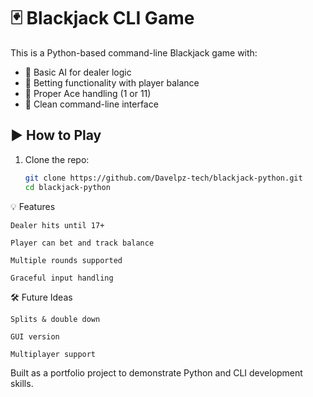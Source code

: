 # 🃏 Blackjack CLI Game

This is a Python-based command-line Blackjack game with:

- 🧠 Basic AI for dealer logic
- 💸 Betting functionality with player balance
- 🧮 Proper Ace handling (1 or 11)
- 🎯 Clean command-line interface

## ▶️ How to Play

1. Clone the repo:
   ```bash
   git clone https://github.com/Davelpz-tech/blackjack-python.git
   cd blackjack-python
   
💡 Features

    Dealer hits until 17+

    Player can bet and track balance

    Multiple rounds supported

    Graceful input handling

🛠 Future Ideas

    Splits & double down

    GUI version

    Multiplayer support

Built as a portfolio project to demonstrate Python and CLI development skills.
